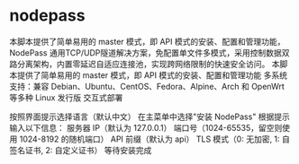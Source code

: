 # nodepass
本脚本提供了简单易用的 master 模式，即 API 模式的安装、配置和管理功能，
NodePass 通用TCP/UDP隧道解决方案，免配置单文件多模式，采用控制数据双路分离架构，内置零延迟自适应连接池，实现跨网络限制的快速安全访问。
本脚本提供了简单易用的 master 模式，即 API 模式的安装、配置和管理功能
多系统支持：兼容 Debian、Ubuntu、CentOS、Fedora、Alpine、Arch 和 OpenWrt 等多种 Linux 发行版
交互式部署


按照界面提示选择语言（默认中文）
在主菜单中选择"安装 NodePass"
根据提示输入以下信息：
服务器 IP（默认为 127.0.0.1）
端口号（1024-65535，留空则使用 1024-8192 的随机端口）
API 前缀（默认为 api）
TLS 模式（0: 无加密, 1: 自签名证书, 2: 自定义证书）
等待安装完成
